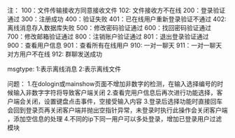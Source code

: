 注：
100：文件传输接收方同意接收文件
102: 文件接收方不在线
200：登录验证通过
300：注册成功
400：验证失败
401：已在线用户重新登录验证不通过
402: 离线消息存入数据库失败
500：修改密码验证通过
600：找回密码验证通过
700：修改邮箱验证通过
800：注销账户验证通过
801：退出登录验证通过
900：查看用户信息
901：查看所有在线用户
910: 一对一聊天
911：一对一聊天对方用户不在线
912: 群聊发送成功

msgtype:
1:表示离线消息
2:表示离线文件

问题：
1.在dologin或mainshow页面不增加非数字的检测，在输入选择编号的时候输入非数字字符将导致客户端关闭
2.查看完用户信息后再次进行功能选择，客户端会关闭，设置键盘点击事件，空接受输入内容
3.登录后选择功能时直接回车会回到登录页再关闭客户端并抛出空指针异常，未登录时执行此操作会关闭客户端
，添加空信息的处理
4.不同的ip下同一用户可以多处登录，增加已登录用户过滤模块
